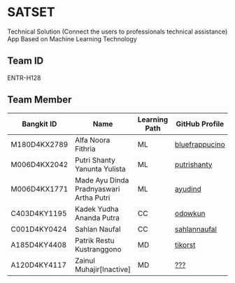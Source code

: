 # SATSET

Technical Solution (Connect the users to professionals technical assistance) App Based on Machine Learning Technology

## Team ID

ENTR-H128

## Team Member

| Bangkit ID   | Name                                    | Learning Path | GitHub Profile                                      |
| ------------ | --------------------------------------- | ------------- | --------------------------------------------------- |
| M180D4KX2789 | Alfa Noora Fithria                      | ML            | [bluefrappucino](https://github.com/bluefrappucino) |
| M006D4KX2042 | Putri Shanty Yanunta Yulista            | ML            | [putrishanty](https://github.com/putrishanty)       |
| M006D4KX1771 | Made Ayu Dinda Pradnyaswari Artha Putri | ML            | [ayudind](https://github.com/ayudind)               |
| C403D4KY1195 | Kadek Yudha Ananda Putra                | CC            | [odowkun](https://github.com/odowkun)               |
| C001D4KY0424 | Sahlan Naufal                           | CC            | [sahlannaufal](https://github.com/sahlannaufal)     |
| A185D4KY4408 | Patrik Restu Kustranggono               | MD            | [tikorst](https://github.com/tikorst)               |
| A120D4KY4117 | Zainul Muhajir[Inactive]                | MD            | [???](???)                                          |

